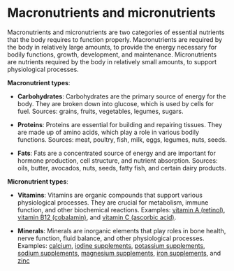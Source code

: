 <!--
source: gpt-3 + jph editing
tags: nutrition supplements
-->

# Macronutrients and micronutrients

Macronutrients and micronutrients are two categories of essential nutrients that the body requires to function properly.
Macronutrients are required by the body in relatively large amounts, to provide the energy necessary for bodily functions, growth, development, and maintenance. Micronutrients are nutrients required by the body in relatively small amounts, to support physiological processes.

**Macronutrient types**:

* **Carbohydrates**: Carbohydrates are the primary source of energy for the body. They are broken down into glucose, which is used by cells for fuel. Sources: grains, fruits, vegetables, legumes, sugars.

* **Proteins**: Proteins are essential for building and repairing tissues. They are made up of amino acids, which play a role in various bodily functions. Sources: meat, poultry, fish, milk, eggs, legumes, nuts, seeds.

* **Fats**: Fats are a concentrated source of energy and are important for hormone production, cell structure, and nutrient absorption. Sources: oils, butter, avocados, nuts, seeds, fatty fish, and certain dairy products.

**Micronutrient types**:

* **Vitamins**: Vitamins are organic compounds that support various physiological processes. They are crucial for metabolism, immune function, and other biochemical reactions. Examples: [vitamin A (retinol)](../vitamin-a-retinol/), [vitamin B12 (cobalamin)](../vitamin-b12-cobalamin/), and [vitamin C (ascorbic acid)](../vitamin-c-ascorbic-acid/).

* **Minerals**: Minerals are inorganic elements that play roles in bone health, nerve function, fluid balance, and other physiological processes. Examples: [calcium](../calcium/), [iodine supplements](../iodine-supplements), [potassium supplements](../potassium-supplements/), [sodium supplements](../sodium-supplements/), [magnesium supplements](../magnesium-supplements/), [iron supplements](../iron-supplements/), and [zinc](../zinc/)
